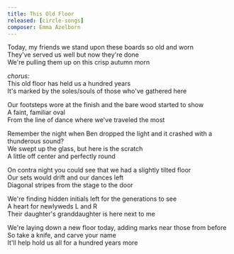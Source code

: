 ```yaml
---
title: This Old Floor
released: [circle-songs]
composer: Emma Azelborn
---
```


Today, my friends we stand upon these boards so old and worn  
They've served us well but now they're done  
We're pulling them up on this crisp autumn morn  

_chorus:_  
This old floor has held us a hundred years  
It's marked by the soles/souls of those who've gathered here  

Our footsteps wore at the finish and the bare wood started to show  
A faint, familiar oval  
From the line of dance where we've traveled the most  

Remember the night when Ben dropped the light and it crashed with a thunderous sound?  
We swept up the glass, but here is the scratch  
A little off center and perfectly round  

On contra night you could see that we had a slightly tilted floor  
Our sets would drift and our dances left  
Diagonal stripes from the stage to the door  

We're finding hidden initials left for the generations to see  
A heart for newlyweds L and R  
Their daughter's granddaughter is here next to me  

We're laying down a new floor today, adding marks near those from before  
So take a knife, and carve your name  
It'll help hold us all for a hundred years more  